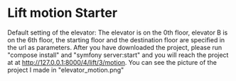 # Lift motion Starter
Default setting of the elevator: 
The elevator is on the 0th floor, elevator B is on the 6th floor, the starting floor and the destination floor are specified in the url as parameters.
After you have downloaded the project, please run "compose install" and "symfony server:start" and you will reach the project at
at http://127.0.0.1:8000/4/lift/3/motion.
You can see the picture of the project I made in "elevator_motion.png"
